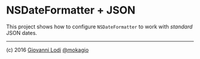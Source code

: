 # NSDateFormatter + JSON

This project shows how to configure `NSDateFormatter` to work with _standard_ JSON dates.

---

(c) 2016 [Giovanni Lodi](http://giovannilodi.com) [@mokagio](https://twitter.com/mokagio)
